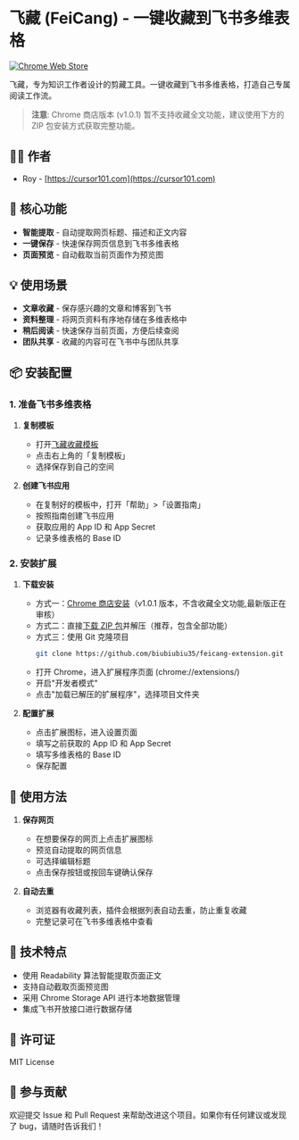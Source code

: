# 飞藏 (FeiCang) - 一键收藏到飞书多维表格

[![Chrome Web Store](https://img.shields.io/chrome-web-store/v/akphiomifebippogfocekdjbffalcanb?label=Chrome%20Web%20Store&logo=google-chrome&style=flat-square)](https://chromewebstore.google.com/detail/%E9%A3%9E%E8%97%8F/akphiomifebippogfocekdjbffalcanb)

飞藏，专为知识工作者设计的剪藏工具。一键收藏到飞书多维表格，打造自己专属阅读工作流。

> **注意**: Chrome 商店版本 (v1.0.1) 暂不支持收藏全文功能，建议使用下方的 ZIP 包安装方式获取完整功能。

## 👨‍💻 作者

- Roy - [https://cursor101.com](https://cursor101.com)

## 🌟 核心功能

- **智能提取** - 自动提取网页标题、描述和正文内容
- **一键保存** - 快速保存网页信息到飞书多维表格
- **页面预览** - 自动截取当前页面作为预览图

## 💡 使用场景

- **文章收藏** - 保存感兴趣的文章和博客到飞书
- **资料整理** - 将网页资料有序地存储在多维表格中
- **稍后阅读** - 快速保存当前页面，方便后续查阅
- **团队共享** - 收藏的内容可在飞书中与团队共享

## 📦 安装配置

### 1. 准备飞书多维表格

1. **复制模板**
   - 打开[飞藏收藏模板](https://hix35kkq1h.feishu.cn/base/Z4AibpzeXaoUyWsvpf8clqZanCf?table=tblTix3I649vHi6q&view=vewSl681bS)
   - 点击右上角的「复制模板」
   - 选择保存到自己的空间

2. **创建飞书应用**
   - 在复制好的模板中，打开「帮助」>「设置指南」
   - 按照指南创建飞书应用
   - 获取应用的 App ID 和 App Secret
   - 记录多维表格的 Base ID

### 2. 安装扩展

1. **下载安装**
   - 方式一：[Chrome 商店安装](https://chromewebstore.google.com/detail/%E9%A3%9E%E8%97%8F/akphiomifebippogfocekdjbffalcanb)（v1.0.1 版本，不含收藏全文功能,最新版正在审核）
   - 方式二：直接[下载 ZIP 包](https://github.com/biubiubiu35/feicang-extension/archive/refs/heads/main.zip)并解压（推荐，包含全部功能）
   - 方式三：使用 Git 克隆项目
     ```bash
     git clone https://github.com/biubiubiu35/feicang-extension.git
     ```
   - 打开 Chrome，进入扩展程序页面 (chrome://extensions/)
   - 开启"开发者模式"
   - 点击"加载已解压的扩展程序"，选择项目文件夹

2. **配置扩展**
   - 点击扩展图标，进入设置页面
   - 填写之前获取的 App ID 和 App Secret
   - 填写多维表格的 Base ID
   - 保存配置

## 🚀 使用方法

1. **保存网页**
   - 在想要保存的网页上点击扩展图标
   - 预览自动提取的网页信息
   - 可选择编辑标题
   - 点击保存按钮或按回车键确认保存

2. **自动去重**
   - 浏览器有收藏列表，插件会根据列表自动去重，防止重复收藏
   - 完整记录可在飞书多维表格中查看

## 🔧 技术特点

- 使用 Readability 算法智能提取页面正文
- 支持自动截取页面预览图
- 采用 Chrome Storage API 进行本地数据管理
- 集成飞书开放接口进行数据存储

## 📝 许可证

MIT License

## 🤝 参与贡献

欢迎提交 Issue 和 Pull Request 来帮助改进这个项目。如果你有任何建议或发现了 bug，请随时告诉我们！

